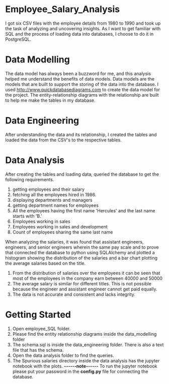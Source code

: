 # Employee_Salary_Analysis

I got six CSV files with the employee details from 1980 to 1990 and took up the task of analyzing and uncovering insights. As I want to get familiar with SQL and the process of loading data into databases, I choose to do it in PostgreSQL.

# Data Modelling
The data model has always been a buzzword for me, and this analysis helped me understand the benefits of data models. Data models are the models that are built to support the storing of the data into the database. I used  http://www.quickdatabasediagrams.com to create the data model for the project. The entity-relationship diagrams with the relationship are built to help me make the tables in my database.

# Data Engineering
After understanding the data and its relationship, I created the tables and loaded the data from the CSV's to the respective tables.

# Data Analysis
After creating the tables and loading data, queried the database to get the following requirements.
1. getting employees and their salary
2. fetching all the employees hired in 1986.
3. displaying departments and managers
4. getting department names for employees
5. All the employees having the first name 'Hercules' and the last name starts with 'B.'
6. Employees working in sales
7. Employees working in sales and development
8. Count of employees sharing the same last name

When analyzing the salaries, it was found that assistant engineers, engineers, and senior engineers wherein the same pay scale and to prove that connected the database to python using SQLAlchemy and plotted a histogram showing the distribution of the salaries and a bar chart plotting the average salaries based on the title. 

1. From the distribution of salaries over the employees it can be seen that most of the employees in the company earn between 40000 and 50000
2. The average salary is similar for different titles. This is not possible because the engineer and assistant engineer cannot get paid equally.
3. The data is not accurate and consistent and lacks integrity.

# Getting Started

1. Open employee_SQL folder.
2. Please find the entity relationship diagrams inside the data_modelling folder
3. The schema.sql is inside the data_engineering folder. There is also a text file that has the schema.
4. Open the data analysis folder to find the queries.
5. The Spurious salaries directory inside the data analysis has the jupyter notebook with the plots.
**------note------**
To run the jupyter notebook please put your password in the **config.py** file for connecting the database.





